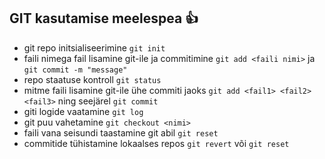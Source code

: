 ## GIT kasutamise meelespea :+1:

- git repo initsialiseerimine 
`git init`
- faili nimega fail lisamine  git-ile ja commitimine
`git add <faili nimi>` ja `git commit -m "message"`
- repo staatuse kontroll
`git status`
- mitme faili lisamine git-ile ühe commiti jaoks
`git add <fail1> <fail2> <fail3>` ning seejärel `git commit`
- giti logide vaatamine
`git log`
- git puu vahetamine
`git checkout <nimi>`
- faili vana seisundi taastamine git abil
`git reset`
- commitide tühistamine lokaalses repos
`git revert` või `git reset`